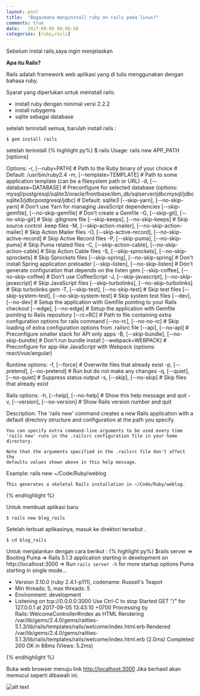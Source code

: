 ```yaml
---
layout: post
title:  "Bagaimana menginstall ruby on rails pada linux?"
comments: true
date:   2017-09-05 08:06:58
categories: [ruby,rails]
---
```


Sebelum instal rails,saya ingin menjelaskan

__Apa itu Rails?__

Rails adalah framework web aplikasi yang di tulis menggunakan dengan bahasa ruby.


Syarat yang diperlukan untuk meinstall rails:

- install ruby dengan minimal versi 2.2.2
- install rubygems
- sqlite sebagai database

setelah terinstall semua, barulah install rails :

    $ gem install rails


setelah terinstall
{% highlight py%}
$ rails
Usage:
  rails new APP_PATH [options]

Options:
  -r, [--ruby=PATH]                                      # Path to the Ruby binary of your choice
                                                         # Default: /usr/bin/ruby2.4
  -m, [--template=TEMPLATE]                              # Path to some application template (can be a filesystem path or URL)
  -d, [--database=DATABASE]                              # Preconfigure for selected database (options: mysql/postgresql/sqlite3/oracle/frontbase/ibm_db/sqlserver/jdbcmysql/jdbcsqlite3/jdbcpostgresql/jdbc)
                                                         # Default: sqlite3
      [--skip-yarn], [--no-skip-yarn]                    # Don't use Yarn for managing JavaScript dependencies
      [--skip-gemfile], [--no-skip-gemfile]              # Don't create a Gemfile
  -G, [--skip-git], [--no-skip-git]                      # Skip .gitignore file
      [--skip-keeps], [--no-skip-keeps]                  # Skip source control .keep files
  -M, [--skip-action-mailer], [--no-skip-action-mailer]  # Skip Action Mailer files
  -O, [--skip-active-record], [--no-skip-active-record]  # Skip Active Record files
  -P, [--skip-puma], [--no-skip-puma]                    # Skip Puma related files
  -C, [--skip-action-cable], [--no-skip-action-cable]    # Skip Action Cable files
  -S, [--skip-sprockets], [--no-skip-sprockets]          # Skip Sprockets files
      [--skip-spring], [--no-skip-spring]                # Don't install Spring application preloader
      [--skip-listen], [--no-skip-listen]                # Don't generate configuration that depends on the listen gem
      [--skip-coffee], [--no-skip-coffee]                # Don't use CoffeeScript
  -J, [--skip-javascript], [--no-skip-javascript]        # Skip JavaScript files
      [--skip-turbolinks], [--no-skip-turbolinks]        # Skip turbolinks gem
  -T, [--skip-test], [--no-skip-test]                    # Skip test files
      [--skip-system-test], [--no-skip-system-test]      # Skip system test files
      [--dev], [--no-dev]                                # Setup the application with Gemfile pointing to your Rails checkout
      [--edge], [--no-edge]                              # Setup the application with Gemfile pointing to Rails repository
      [--rc=RC]                                          # Path to file containing extra configuration options for rails command
      [--no-rc], [--no-no-rc]                            # Skip loading of extra configuration options from .railsrc file
      [--api], [--no-api]                                # Preconfigure smaller stack for API only apps
  -B, [--skip-bundle], [--no-skip-bundle]                # Don't run bundle install
      [--webpack=WEBPACK]                                # Preconfigure for app-like JavaScript with Webpack (options: react/vue/angular)

Runtime options:
  -f, [--force]                    # Overwrite files that already exist
  -p, [--pretend], [--no-pretend]  # Run but do not make any changes
  -q, [--quiet], [--no-quiet]      # Suppress status output
  -s, [--skip], [--no-skip]        # Skip files that already exist

Rails options:
  -h, [--help], [--no-help]        # Show this help message and quit
  -v, [--version], [--no-version]  # Show Rails version number and quit

Description:
    The 'rails new' command creates a new Rails application with a default
    directory structure and configuration at the path you specify.

    You can specify extra command-line arguments to be used every time
    'rails new' runs in the .railsrc configuration file in your home directory.

    Note that the arguments specified in the .railsrc file don't affect the
    defaults values shown above in this help message.

Example:
    rails new ~/Code/Ruby/weblog

    This generates a skeletal Rails installation in ~/Code/Ruby/weblog.
{% endhighlight %}


Untuk membuat aplikasi baru 

    $ rails new blog_rails

Setelah terbuat aplikasinya, masuk ke direktori tersebut .

    $ cd blog_rails

Untuk menjalankan dengan cara berikut :
{% highlight py%}
$rails server
=> Booting Puma
=> Rails 5.1.3 application starting in development on http://localhost:3000
=> Run `rails server -h` for more startup options
Puma starting in single mode...
* Version 3.10.0 (ruby 2.4.1-p111), codename: Russell's Teapot
* Min threads: 5, max threads: 5
* Environment: development
* Listening on tcp://0.0.0.0:3000
Use Ctrl-C to stop
Started GET "/" for 127.0.0.1 at 2017-09-05 13:43:10 +0700
Processing by Rails::WelcomeController#index as HTML
  Rendering /var/lib/gems/2.4.0/gems/railties-5.1.3/lib/rails/templates/rails/welcome/index.html.erb
  Rendered /var/lib/gems/2.4.0/gems/railties-5.1.3/lib/rails/templates/rails/welcome/index.html.erb (2.0ms)
Completed 200 OK in 88ms (Views: 5.2ms)

{% endhighlight %}


Buka web browser menuju link [http://localhost:3000](http://localhost:3000)
Jika berhasil akan memucul seperti dibawah ini.

![alt text][gambar1]

[gambar1]:{{site.urlimg}}img-16.png "view rails"